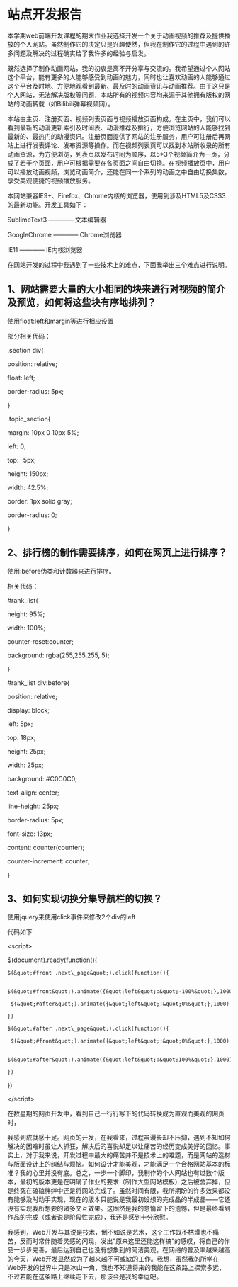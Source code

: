# 站点开发报告

 本学期web前端开发课程的期末作业我选择开发一个关于动画视频的推荐及提供播放的个人网站。虽然制作它的决定只是兴趣使然，但我在制作它的过程中遇到的许多问题及解决的过程确实给了我许多的经验与启发。

 既然选择了制作动画网站，我的初衷是离不开分享与交流的。我希望通过个人网站这个平台，能有更多的人能够感受到动画的魅力，同时也让喜欢动画的人能够通过这个平台及时地、方便地观看到最新、最及时的动画资讯与动画推荐。由于这只是个人网站，无法解决版权等问题，本站所有的视频内容均来源于其他拥有版权的网站的动画转载（如Bilibili弹幕视频网）。

 本站由主页、注册页面、视频列表页面与视频播放页面构成。在主页中，我们可以看到最新的动漫更新索引及时间表、动漫推荐及排行，方便浏览网站的人能够找到最新的、最热门的动漫资讯。注册页面提供了网站的注册服务，用户可注册后再网站上进行发表评论、发布资源等操作。而在视频列表页可以找到本站所收录的所有动画资源，为方便浏览，列表页以发布时间为顺序，以5\*3个视频简介为一页，分成了若干个页面，用户可根据需要在各页面之间自由切换。在视频播放页中，用户可以播放动画视频，浏览动画简介，还能在同一个系列的动画之中自由切换集数，享受美观便捷的视频播放服务。

 本网站兼容IE9+、Firefox、Chrome内核的浏览器，使用到涉及HTML5及CSS3的最新功能。开发工具如下：

SublimeText3 ———— 文本编辑器

GoogleChrome ———— Chrome浏览器

IE11 ———— IE内核浏览器

 在网站开发的过程中我遇到了一些技术上的难点，下面我举出三个难点进行说明。

## 1、网站需要大量的大小相同的块来进行对视频的简介及预览，如何将这些块有序地排列？

使用float:left和margin等进行相应设置

部分相关代码：

.section div{

position: relative;

float: left;

border-radius: 5px;

}

.topic\_section{

margin: 10px 0 10px 5%;

left: 0;

top: -5px;

height: 150px;

width: 42.5%;

border: 1px solid gray;

border-radius: 0;

}

## 2、排行榜的制作需要排序，如何在网页上进行排序？

使用:before伪类和计数器来进行排序。

相关代码：

#rank\_list{

 height: 95%;

 width: 100%;

 counter-reset:counter;

 background: rgba(255,255,255,.5);

}

#rank\_list div:before{

 position: relative;

 display: block;

 left: 5px;

 top: 18px;

 height: 25px;

 width: 25px;

 background: #C0C0C0;

 text-align: center;

 line-height: 25px;

 border-radius: 5px;

 font-size: 13px;

 content: counter(counter);

 counter-increment: counter;

}

## 3、如何实现切换分集导航栏的切换？

使用jquery来使用click事件来修改2个div的left

代码如下

  &lt;script&gt;

   $(document).ready(function(){

    $(&quot;#front .next\_page&quot;).click(function(){

     $(&quot;#front&quot;).animate({&quot;left&quot;:&quot;-100%&quot;},1000)

     $(&quot;#after&quot;).animate({&quot;left&quot;:&quot;0%&quot;},1000)

    })

    $(&quot;#after .next\_page&quot;).click(function(){

     $(&quot;#front&quot;).animate({&quot;left&quot;:&quot;0%&quot;},1000)

     $(&quot;#after&quot;).animate({&quot;left&quot;:&quot;100%&quot;},1000)

    })

   })

  &lt;/script&gt;

在数星期的网页开发中，看到自己一行行写下的代码转换成为直观而美观的网页时，

我感到成就感十足。网页的开发，在我看来，过程虽漫长却不压抑，遇到不知如何解决的困难时虽让人抓狂，解决后的喜悦却足以让痛苦的经历变成美好的回忆。事实上，对于我来说，开发过程中最大的痛苦并不是技术上的难题，而是网站的选材与版面设计上的纠结与烦恼。如何设计才能美观，才能满足一个合格网站基本的标准？我的心里并没有底。总之，一步一个脚印，我制作的个人网站也有过数个版本，最初的版本更是在明确了作业的要求（制作大型网站模板）之后被舍弃掉，但是终究在磕磕绊绊中还是将网站完成了。虽然时间有限，我所期盼的许多效果都没有能够及时动手实现，现在的版本只能说是我最初设想的完成品的半成品——它还没有实现我所想要的诸多交互效果。这固然是我的怠惰留下的遗憾，但是最终看到作品的完成（或者说是阶段性完成），我还是感到十分欣慰。

我感到，Web开发与其说是技术，倒不如说是艺术，这个工作既不枯燥也不痛苦，反而时常伴随着灵感的闪现，发出&quot;原来这里还能这样搞&quot;的感叹，将自己的作品一步步完善，最后达到自己也没有想象到的简洁美观。在网络的普及率越来越高的今天，Web开发显然成为了越来越不可或缺的工作。我想，虽然我的所学在Web开发的世界中只是冰山一角，我也不知道将来的我能在这条路上探索多远，不过若能在这条路上继续走下去，那该会是我的幸运吧。
